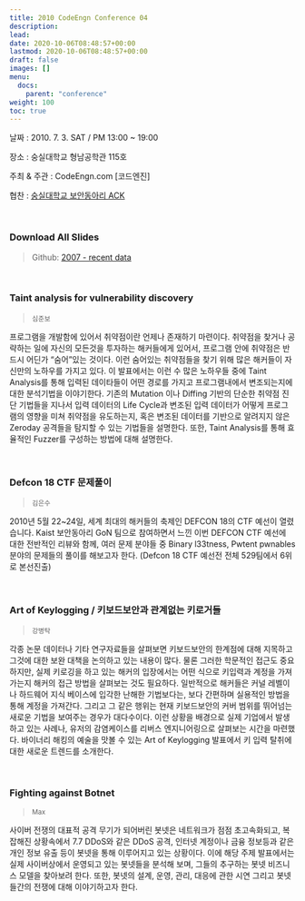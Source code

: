 ```yaml
---
title: 2010 CodeEngn Conference 04
description: 
lead: 
date: 2020-10-06T08:48:57+00:00
lastmod: 2020-10-06T08:48:57+00:00
draft: false
images: []
menu:
  docs:
    parent: "conference"
weight: 100
toc: true
---
```


날짜 : 2010. 7. 3. SAT / PM 13:00 ~ 19:00

장소 : 숭실대학교 형남공학관 115호

주최 & 주관 : CodeEngn.com [코드엔진] &nbsp;

협찬 : 
<a href='http://ack.or.kr' target='_blank'>숭실대학교 보안동아리 ACK</a>

<br />

### Download All Slides

> Github: <a href='https://github.com/codeengn/codeengn-conference' target='_blank'>2007 - recent data</a>

<br />


### Taint analysis for vulnerability discovery

> <small>심준보</small>


프로그램을 개발함에 있어서 취약점이란 언제나 존재하기 마련이다. 취약점을 찾거나 공략하는 일에 자신의 모든것을 투자하는 해커들에게 있어서, 프로그램 안에 취약점은 반드시 어딘가 “숨어”있는 것이다. 이런 숨어있는 취약점들을 찾기 위해 많은 해커들이 자신만의 노하우를 가지고 있다. 이 발표에서는 이런 수 많은 노하우들 중에 Taint Analysis를 통해 입력된 데이타들이 어떤 경로를 가지고 프로그램내에서 변조되는지에 대한 분석기법을 이야기한다. 기존의 Mutation 이나 Diffing 기반의 단순한 취약점 진단 기법들을 지나서 입력 데이터의 Life Cycle과 변조된 입력 데이터가 어떻게 프로그램의 영향을 미쳐 취약점을 유도하는지, 혹은 변조된 데이터를 기반으로 알려지지 않은 Zeroday 공격들을 탐지할 수 있는 기법들을 설명한다. 또한, Taint Analysis를 통해 효율적인 Fuzzer를 구성하는 방법에 대해 설명한다.


<br />

### Defcon 18 CTF 문제풀이

> <small>김은수</small>


2010년 5월 22~24일, 세계 최대의 해커들의 축제인 DEFCON 18의 CTF 예선이 열렸습니다. Kaist 보안동아리 GoN 팀으로 참여하면서 느낀 이번 DEFCON CTF 예선에 대한 전반적인 리뷰와 함께, 여러 문제 분야들 중 Binary l33tness, Pwtent pwnables 분야의 문제들의 풀이를 해보고자 한다. (Defcon 18 CTF 예선전 전체 529팀에서 6위로 본선진출)


<br />

### Art of Keylogging / 키보드보안과 관계없는 키로거들

> <small>강병탁</small>


각종 논문 데이터나 기타 연구자료들을 살펴보면 키보드보안의 한계점에 대해 지목하고 그것에 대한 보완 대책을 논의하고 있는 내용이 많다. 물론 그러한 학문적인 접근도 중요하지만, 실제 키로깅을 하고 있는 해커의 입장에서는 어떤 식으로 키입력과 계정을 가져가는지 해커의 접근 방법을 살펴보는 것도 필요하다. 일반적으로 해커들은 커널 레벨이나 하드웨어 지식 베이스에 입각한 난해한 기법보다는, 보다 간편하며 실용적인 방법을 통해 계정을 가져간다. 그리고 그 같은 행위는 현재 키보드보안의 커버 범위를 뛰어넘는 새로운 기법을 보여주는 경우가 대다수이다. 이런 상황을 배경으로 실제 기업에서 발생하고 있는 사례나, 유저의 감염케이스를 리버스 엔지니어링으로 살펴보는 시간을 마련했다. 바이너리 해킹의 예술을 맛볼 수 있는 Art of Keylogging 발표에서 키 입력 탈취에 대한 새로운 트렌드를 소개한다.


<br />

### Fighting against Botnet

> <small>Max</small>


사이버 전쟁의 대표적 공격 무기가 되어버린 봇넷은 네트워크가 점점 초고속화되고, 복잡해진 상황속에서 7.7 DDoS와 같은 DDoS 공격, 인터넷 계정이나 금융 정보등과 같은 개인 정보 유출 등이 봇넷을 통해 이루어지고 있는 상황이다. 이에 해당 주제 발표에서는 실제 사이버상에서 운영되고 있는 봇넷들을 분석해 보며, 그들의 추구하는 봇넷 비즈니스 모델을 찾아보려 한다. 또한, 봇넷의 설계, 운영, 관리, 대응에 관한 시연 그리고 봇넷들간의 전쟁에 대해 이야기하고자 한다.
